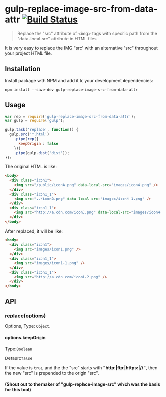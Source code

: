# gulp-replace-image-src-from-data-attr [![Build Status](https://travis-ci.org/ToNyOyO/gulp-replace-image-src-from-data-attr.svg?branch=master)](https://travis-ci.org/ToNyOyO/gulp-replace-image-src-from-data-attr)


> Replace the \"src\" attribute of \<img\> tags with specific path from the \"data-local-src\" attribute in HTML files. 

It is very easy to replace the IMG "src" with an alternative "src" throughout your project HTML file.

## Installation

Install package with NPM and add it to your development dependencies:

`npm install --save-dev gulp-replace-image-src-from-data-attr`

## Usage

```javascript
var rep = require('gulp-replace-image-src-from-data-attr');
var gulp = require('gulp');

gulp.task('replace', function() {
  gulp.src('*.html')
    .pipe(rep({
      keepOrigin : false
    }))
    .pipe(gulp.dest('dist'));
});
```
The original HTML is like:
```html
<body>
  <div class="icon1">
    <img src="/public/iconA.png" data-local-src="images/icon4.png" />
  </div>
  <div class="icon1_1">
    <img src="../iconB.png" data-local-src="images/icon4-1.png" />
  </div>
  <div class="icon1_1">
    <img src="http://a.cdn.com/iconC.png" data-local-src="images/icon4-2.png" />
  </div>
</body>
```
After replaced, it will be like:
```html
<body>
  <div class="icon1">
    <img src="images/icon1.png" />
  </div>
  <div class="icon1_1">
    <img src="images/icon1-1.png" />
  </div>
  <div class="icon1_1">
    <img src="http://a.cdn.com/icon1-2.png" />
  </div>
</body>
```

## API

### replace(options)

Options, Type: `Object`.

#### options.keepOrigin

Type:`Boolean`

Default:`false`

If the value is `true`, and the the "src" starts with **"http:|ftp:|https:|//"**, then the new "src" is prepended to the origin "src".

#### (Shout out to the maker of "gulp-replace-image-src" which was the basis for this tool) 